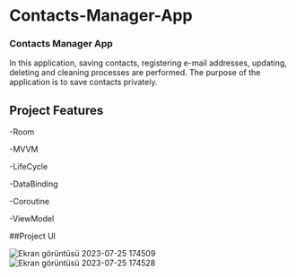 # Contacts-Manager-App
### Contacts Manager App
In this application, saving contacts, 
registering e-mail addresses, updating, deleting and cleaning processes are performed. 
The purpose of the application is to save contacts privately.

## Project Features
-Room

-MVVM

-LifeCycle

-DataBinding

-Coroutine

-ViewModel

##Project UI

![Ekran görüntüsü 2023-07-25 174509](https://github.com/SonerA1/Contacs-Manager-App/assets/114054564/b33846f5-2caa-4df1-867d-78ae71923a45)
![Ekran görüntüsü 2023-07-25 174528](https://github.com/SonerA1/Contacs-Manager-App/assets/114054564/382ab867-3618-4d86-8efe-7ce562853ef5)









